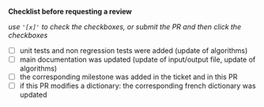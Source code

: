 **Checklist before requesting a review**

*use `'[x]'` to check the checkboxes, or submit the PR and then click the checkboxes*

- [ ] unit tests and non regression tests were added (update of algorithms)
- [ ] main documentation was updated (update of input/output file, update of algorithms)
- [ ] the corresponding milestone was added in the ticket and in this PR
- [ ] if this PR modifies a dictionary: the corresponding french dictionary was updated
